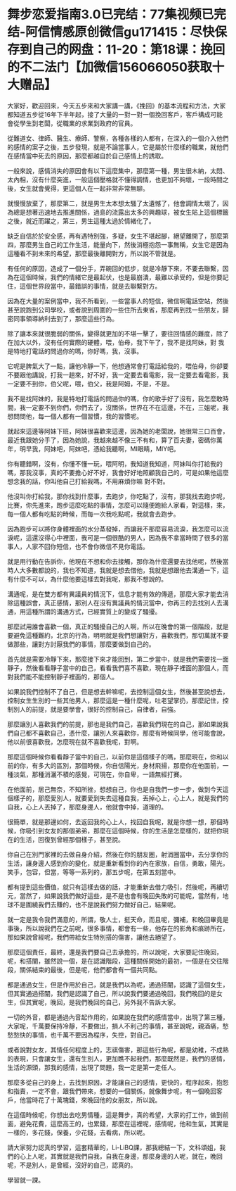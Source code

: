 # 舞步恋爱指南3.0已完结：77集视频已完结-阿信情感原创微信gu171415：尽快保存到自己的网盘：11-20：第18课：挽回的不二法门【加微信156066050获取十大赠品】

大家好，歡迎回來，今天五步來和大家講一講，《挽回》的基本流程和方法，大家都知道五步從16年下半年起，接了大量的一對一對一個挽回客戶，客戶構成可能會從學生到老闆，從職業的求業到政府的官員。

從難道女、律師、醫生、療師、警察，各種各樣的人都有，在深入的一個介入他們的感情的案子之後，五步發現，就是不論當事人，它是屬於什麼樣的職業，就他們在感情當中死去的原因，那麼都越自於自己感情上的誘取。

一般來說，感情消失的原因會有以下這麼集中，那麼第一種，男生很木納，太悶、太內相，沒有什麼突進，一般這個壓格就不懂得調情，也更加不夠壞，一段時間之後，女生就會覺得，更這個人在一起非常非常無聊。

就慢慢放棄了，那麼第二，就是男生太本想太騷了太遺憾了，他會調情太壞了，因為總是想著迅速地去推進關係，過島的流露出太多的興趣球，被女生貼上這個標籤之後，就近而躍之，第三，男生這種太過於情緒化了。

缺乏自信於於安全感，再有遇特別強，多疑，女生不堪起腳，絕望離開了，那麼第四，那麼男生自己的工作生活，能量向下，然後消極抱怨一事無稱，女生它是因為這種看不到未來的希望，那麼最後離開對方，所以說不管就是。

有任何的原因，造成了一個分手，弄碗回的低步，就是冷靜下來，不要去聯繫，因為在這個時候，我們的情緒它是最起伏，也是最崩潰，最難以承受的，但是你要記住，這個世界段當中，最錯誤的事情，就是去聯繫對方。

因為在大量的案例當中，我不所看到，一些當事人的短信，微信啊電話空站，然後甚至說跑到公司學校，或者說到周圍的一些住所去東省，那麼再到找一些朋友，歸密同事領導納利去到了，那麼這些行為。

除了讓本來就很脆弱的關係，變得就更加的不堪一擊了，要往回情感的難度，除了在加大以外，沒有任何實際的硬體，喂，伯母，我下午了，我不是找阿妹，對 我是特地打電話的問過你的嗎，你好嗎，我，沒事。

它呢是脾氣大了一點，讓他冷靜一下，他想通常會打電話給我的，喂伯母，你卻要不要跟他講說，打我一趟來，好不好，我一定要去看電影，我一定要去看電影，我一定要不到你，伯父呢，喂，伯父，我是阿姆，不是，不是。

我不是找阿妹的，我是特地打電話的問過你的嗎，你的歌手好了沒有，我怎麼敢時間，我一定要不到你們，你們去了，沒關係，世界在不在這邊，不在，三姐呢，我想問問他，每一個人都有一個習慣，我的習慣呢。

就起來這邊等阿妹下班，阿妹很喜歡來這邊，因為她的老闆說，她很常三口百會，最近我跟她分手了，因為她說，我越來越不像三不有和，算了百夫妻，密碼你萬年，明早我，阿妹吧，阿妹吧，憑給我聽啊，MI眼睛，MIY吧。

你有聽錯啊，沒有，你懂不懂一玩，喂阿明，我知道我知道，阿妹叫你打給我的嗎，那我沒事，真的不要擔心好不好，我會好好地照顧我自己的，可是如果他這麼想念我的話，你叫他自己打給我嗎，不用麻煩你嘛 對不對。

他沒叫你打給我，那你找到什麼事，去跑步，你吃點了，沒有，那我找去跑步呢，比賽，你先進來，跑步這麼吃點的事情，怎麼可以隨便跑給人家看，對這樣，來，每一個人都有吃點的時候，而每一次我吃點呢，我就會去跑步。

因為跑步可以將你身體裡面的水分蒸發掉，而讓我不那麼容易流淚，我怎麼可以流淚呢，這還沒得心中裡面，我可是一個很酷的男人，因為我不拿當時問了很多的當事人，人家不回你短信，也不會你微信不見你電話。

就是用行動在告訴你，他現在不想和你去接觸，那你為什麼還要去找他呢，然後當時人大多數都說的，我也不知道，我就是想去借他，我就是想跟他去溝通一下，這有什麼不可以，為什麼他要這樣去對我呢，那我不想說的。

溝通呢，是在雙方都有異議員的情況下，信息才能有效的傳遞，那麼大家才能去消除這種誤會，真正感情，那別人在沒有異議員的情況當中，你再三的去找別人去溝通，用這種所謂的溝通方式，已經實質上的變成了騷擾。

那麼試用誰會喜歡一個，真正的騷擾自己的人啊，所以在晚會的第一個階段，就是要避免這種難約，北京的行為，明明就是我們想讓對方，喜歡我們，那切萬就不要做那些，讓對方討厭我們的事情，那麼要做到自己的。

首先就是需要冷靜下來，那麼接下來才能回到，第二步當中，就是我們需要找一面靜子，然後看看靜子當中的自己，看看我們喜不喜歡，現在靜子裡面的那個人，而對我們能不能控制靜子裡面的，那個人。

如果說我們控制不了自己，但是想去幹嘛呢，去控制這個女生，然後甚至說想去，控制女生生別的一些其他男人，那麼這是一種什麼呢，吐老望掌扔，那麼記住，控制別人的前提，就是要學會，很好的控制自己，自律者，自強。

那麼讓別人喜歡我們的前提，那也是我們自己，喜歡我們現在的自己，那如果說我們自己都不喜歡自己，憑什麼，讓別人來喜歡你，那麼有時候同學，他可能會說，他以前很喜歡我，怎麼現在就不喜歡我呢，對啊。

那麼這個時候你看看靜子當中的自己，以前你是這個樣子的嗎，那麼現在，你和以前的你，有多大的區別，那個時候，你自信陽光，身材飛揚，那麼你在他面前，一種淡氣，那種消灑不積的感覺，可現在，你自卑，一語無經打賽。

在他面前，居己無奈，不知所挫，想想自己，你也是自我們一步一步，做到今天這個樣子的，那麼愛別人，就要愛到失去這種自我，丟掉心上，心上人，就是我們的自我，心上人丟掉了，那麼身邊人，他就會中掉，道理的。

很簡單，就是那邊如何，去返回我的心上人，找回自我呢，就是你想一想，那個時候，你吸引到女友的那個弟弟，那麼在這個時候，你的生活是怎麼樣的，就把你現在的生活，回復到曾經那個樣子，甚至說。

你自己在別門家裡的去做自身介紹，然後在你的朋友圈，射消圈當中，去分享你的生活，讓身邊人感到你的變化，就是重新看到你的內在家族，自信，勇敢，陽光，笑手，包容，但當，等等一系列的，那五步呢，在第五刻當中。

都有提到這些價值，就只有這樣去做的話，才能重新去借力吸引，然後呢，再續切元，當然了，如果說我們做好這些，是不是也會有晚回失敗的可能呢，當然有，地球不是圍繞我們去賺的，也不是說我們努力做好自己，結果呢。

就一定是我令我們滿意的，所謂，敬人士，挺天命，而且呢，彌補，和晚回畢竟是事後，所以說我們在之前呢，很多事情，都會有一些，他存在的影角和痕跡所在，那如果說曾經呢，我們帶給女生特別搭的傷害，讓他去絕望了。

那麼這個責任，最終，還是我們要自己去承擔的，所以說呢，大家要記住晚回，呢，和搭闡，雖然說一個，是在認識階段，這種關係開始的最初，一個是在交往階段，關係結束的最後，但是呢，他們都會有一個共同點。

都是通過女生，但是作用於自己，就是我們以為呢，通過搭闡，認識了這個女生，但其實通過搭闡，我們是認識了自己，所以說我們要通過晚回，我們晚回的是女生，但其實呢，晚回，是我們晚回的自己，另外我不告訴大家。

一切的外音，都是通過內音起作用的，如果說在我們的感情當中，出現了第三種，大家呢，千萬要保持冷靜，不要做出，損人不利己的事情，甚至說呢，親酒痛，愁愁愁快的事情，也千萬不要因為程序，失控，對自己。

或者說對女友，其情任何程度上的，志祺傷害，那這些行為呢，都是幼稚，不成熟的表現，只會讓女生，還有生別人，更加瞧不起我們，那麼既然是，我們的感情，生活的源頭，那我的感情，出現了問題，我一定是第一走任人。

那麼多從自己的身上，去找到原因，才能讓自己的感情，更快的，程序起來，抱怨和指責，一定不會，跟我們帶來，想要的一個關係，就像舞步呢，有一個晚回客戶，他當時花了十萬塊錢，來晚回他的女朋友，所以說。

在這個時候呢，你想出去吃男情種，這是舞步，真的希望，大家的打工作，做到前面，避免花費，這麼高王的，也累錢，那麼在這裡呢，感情呢，他和生氣，其實是一樣的，多花錢，保養，少花錢，去看病，所以呢。

請大家努力認真的學習，這套精華的，Li-LiBQ課，那我總結一下，文科頌姐，我們的心上人呢，其實就是我們自我，自我在身邊，那麼身邊的人呢，就在，晚回呢，不是別人，是曾經，沒好的自己，認真的。

學習就一課。